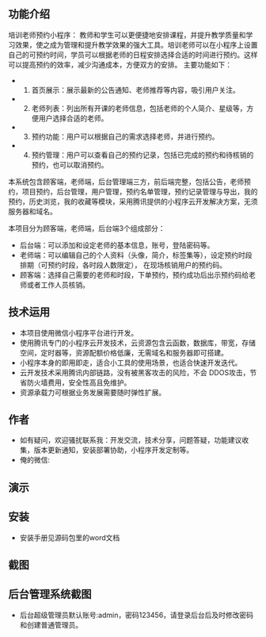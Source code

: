 ## 功能介绍 

  培训老师预约小程序： 教师和学生可以更便捷地安排课程，并提升教学质量和学习效果，使之成为管理和提升教学效果的强大工具。培训老师可以在小程序上设置自己的可预约时间，学员可以根据老师的日程安排选择合适的时间进行预约。这样可以提高预约的效率，减少沟通成本，方便双方的安排。
主要功能如下：  
- 1. 首页展示：展示最新的公告通知、老师推荐等内容，吸引用户关注。 
- 2. 老师列表：列出所有开课的老师信息，包括老师的个人简介、星级等，方便用户选择合适的老师。 
- 3. 预约功能：用户可以根据自己的需求选择老师，并进行预约。 
- 4. 预约管理：用户可以查看自己的预约记录，包括已完成的预约和待核销的预约，也可以取消预约。    

本系统包含顾客端，老师端，后台管理端三方，前后端完整，包括公告，老师预约，项目预约，后台管理，用户管理，预约名单管理，预约记录管理与导出，我的预约，历史浏览，我的收藏等模块，采用腾讯提供的小程序云开发解决方案，无须服务器和域名。

本项目分为顾客端，老师端，后台端3个组成部分：
- 后台端：可以添加和设定老师的基本信息，账号，登陆密码等。
- 老师端：可以编辑自己的个人资料（头像，简介，标签集等），设定预约时段排期（可预约时段，各时段人数限定）， 在现场核销用户的预约码。
- 顾客端：选择自己需要的老师和时段，下单预约，预约成功后出示预约码给老师或者工作人员核销。

## 技术运用
- 本项目使用微信小程序平台进行开发。
- 使用腾讯专门的小程序云开发技术，云资源包含云函数，数据库，带宽，存储空间，定时器等，资源配额价格低廉，无需域名和服务器即可搭建。
- 小程序本身的即用即走，适合小工具的使用场景，也适合快速开发迭代。
- 云开发技术采用腾讯内部链路，没有被黑客攻击的风险，不会 DDOS攻击，节省防火墙费用，安全性高且免维护。
- 资源承载力可根据业务发展需要随时弹性扩展。  



## 作者
- 如有疑问，欢迎骚扰联系我：开发交流，技术分享，问题答疑，功能建议收集，版本更新通知，安装部署协助，小程序开发定制等。
- 俺的微信: 
 



## 演示 
 

## 安装

- 安装手册见源码包里的word文档









## 截图






 

## 后台管理系统截图 
- 后台超级管理员默认账号:admin，密码123456，请登录后台后及时修改密码和创建普通管理员。
